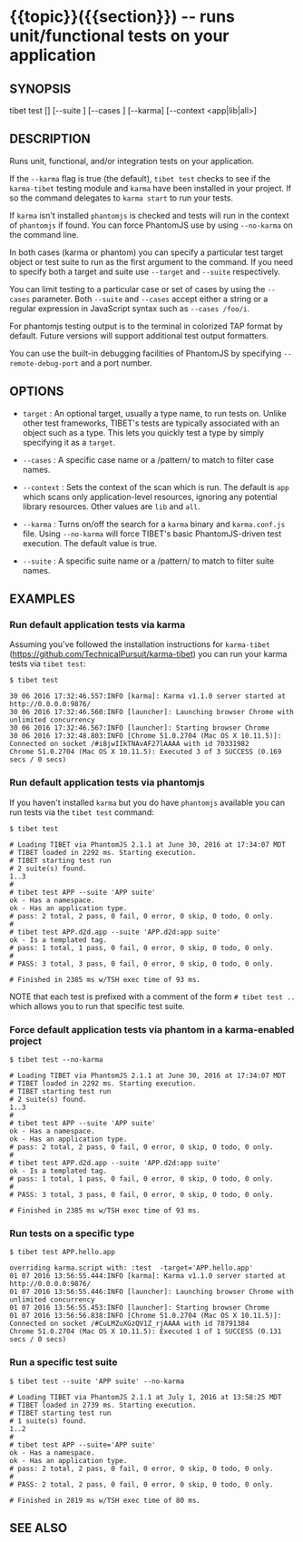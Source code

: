 {{topic}}({{section}}) -- runs unit/functional tests on your application
=============================================

## SYNOPSIS

tibet test [<target>] [--suite <filter>] [--cases <filter>] [--karma] [--context <app|lib|all>]

## DESCRIPTION

Runs unit, functional, and/or integration tests on your application.

If the `--karma` flag is true (the default), `tibet test` checks to see if
the `karma-tibet` testing module and `karma` have been installed in your
project. If so the command delegates to `karma start` to run your tests.

If `karma` isn't installed `phantomjs` is checked and tests will run in the
context of `phantomjs` if found. You can force PhantomJS use by using
`--no-karma` on the command line.

In both cases (karma or phantom) you can specify a particular test target object
or test suite to run as the first argument to the command. If you need to
specify both a target and suite use `--target` and `--suite` respectively.

You can limit testing to a particular case or set of cases by using the
`--cases` parameter. Both `--suite` and `--cases` accept either a string or a
regular expression in JavaScript syntax such as `--cases /foo/i`.

For phantomjs testing output is to the terminal in colorized TAP format by
default. Future versions will support additional test output formatters.

You can use the built-in debugging facilities of PhantomJS by
specifying `--remote-debug-port` and a port number.

## OPTIONS

  * `target` :
    An optional target, usually a type name, to run tests on. Unlike other test
frameworks, TIBET's tests are typically associated with an object such as a
type. This lets you quickly test a type by simply specifying it as a `target`.

  * `--cases` :
    A specific case name or a /pattern/ to match to filter case names.

  * `--context` :
    Sets the context of the scan which is run. The default is `app`
which scans only application-level resources, ignoring any potential library
resources. Other values are `lib` and `all`.

  * `--karma` :
    Turns on/off the search for a `karma` binary and `karma.conf.js` file. Using
`--no-karma` will force TIBET's basic PhantomJS-driven test execution. The
default value is true.

  * `--suite` :
    A specific suite name or a /pattern/ to match to filter suite names.

## EXAMPLES

### Run default application tests via karma

Assuming you've followed the installation instructions for `karma-tibet` (https://github.com/TechnicalPursuit/karma-tibet) you can run your karma tests via `tibet test`:

    $ tibet test

    30 06 2016 17:32:46.557:INFO [karma]: Karma v1.1.0 server started at http://0.0.0.0:9876/
    30 06 2016 17:32:46.560:INFO [launcher]: Launching browser Chrome with unlimited concurrency
    30 06 2016 17:32:46.567:INFO [launcher]: Starting browser Chrome
    30 06 2016 17:32:48.803:INFO [Chrome 51.0.2704 (Mac OS X 10.11.5)]: Connected on socket /#i8jwIIkTNAvAF27lAAAA with id 70331982
    Chrome 51.0.2704 (Mac OS X 10.11.5): Executed 3 of 3 SUCCESS (0.169 secs / 0 secs)

### Run default application tests via phantomjs

If you haven't installed `karma` but you do have `phantomjs` available you can
run tests via the `tibet test` command:

    $ tibet test

    # Loading TIBET via PhantomJS 2.1.1 at June 30, 2016 at 17:34:07 MDT
    # TIBET loaded in 2292 ms. Starting execution.
    # TIBET starting test run
    # 2 suite(s) found.
    1..3
    #
    # tibet test APP --suite 'APP suite'
    ok - Has a namespace.
    ok - Has an application type.
    # pass: 2 total, 2 pass, 0 fail, 0 error, 0 skip, 0 todo, 0 only.
    #
    # tibet test APP.d2d.app --suite 'APP.d2d:app suite'
    ok - Is a templated tag.
    # pass: 1 total, 1 pass, 0 fail, 0 error, 0 skip, 0 todo, 0 only.
    #
    # PASS: 3 total, 3 pass, 0 fail, 0 error, 0 skip, 0 todo, 0 only.

    # Finished in 2385 ms w/TSH exec time of 93 ms.

NOTE that each test is prefixed with a comment of the form `# tibet test ..`
which allows you to run that specific test suite.

### Force default application tests via phantom in a karma-enabled project

    $ tibet test --no-karma

    # Loading TIBET via PhantomJS 2.1.1 at June 30, 2016 at 17:34:07 MDT
    # TIBET loaded in 2292 ms. Starting execution.
    # TIBET starting test run
    # 2 suite(s) found.
    1..3
    #
    # tibet test APP --suite 'APP suite'
    ok - Has a namespace.
    ok - Has an application type.
    # pass: 2 total, 2 pass, 0 fail, 0 error, 0 skip, 0 todo, 0 only.
    #
    # tibet test APP.d2d.app --suite 'APP.d2d:app suite'
    ok - Is a templated tag.
    # pass: 1 total, 1 pass, 0 fail, 0 error, 0 skip, 0 todo, 0 only.
    #
    # PASS: 3 total, 3 pass, 0 fail, 0 error, 0 skip, 0 todo, 0 only.

    # Finished in 2385 ms w/TSH exec time of 93 ms.

### Run tests on a specific type

    $ tibet test APP.hello.app

    overriding karma.script with: :test  -target='APP.hello.app'
    01 07 2016 13:56:55.444:INFO [karma]: Karma v1.1.0 server started at http://0.0.0.0:9876/
    01 07 2016 13:56:55.446:INFO [launcher]: Launching browser Chrome with unlimited concurrency
    01 07 2016 13:56:55.453:INFO [launcher]: Starting browser Chrome
    01 07 2016 13:56:56.838:INFO [Chrome 51.0.2704 (Mac OS X 10.11.5)]: Connected on socket /#CuLMZuXGzQV1Z_rjAAAA with id 78791384
    Chrome 51.0.2704 (Mac OS X 10.11.5): Executed 1 of 1 SUCCESS (0.131 secs / 0 secs)

### Run a specific test suite

    $ tibet test --suite 'APP suite' --no-karma

    # Loading TIBET via PhantomJS 2.1.1 at July 1, 2016 at 13:58:25 MDT
    # TIBET loaded in 2739 ms. Starting execution.
    # TIBET starting test run
    # 1 suite(s) found.
    1..2
    #
    # tibet test APP --suite='APP suite'
    ok - Has a namespace.
    ok - Has an application type.
    # pass: 2 total, 2 pass, 0 fail, 0 error, 0 skip, 0 todo, 0 only.
    #
    # PASS: 2 total, 2 pass, 0 fail, 0 error, 0 skip, 0 todo, 0 only.

    # Finished in 2819 ms w/TSH exec time of 80 ms.

## SEE ALSO


